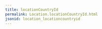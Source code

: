 ```yaml
---
title: locationCountryId
permalink: Location.locationCountryId.html
jsonid: location_locationcountryid
---
```

